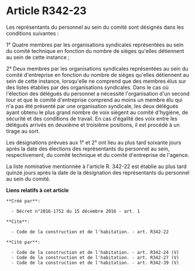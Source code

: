 # Article R342-23

Les représentants du personnel au sein du comité sont désignés dans les conditions suivantes : 

1° Quatre membres par les organisations syndicales représentées au sein du comité technique en fonction du nombre de sièges
qu'elles détiennent au sein de cette instance ; 

2° Deux membres par les organisations syndicales représentées au sein du comité d'entreprise en fonction du nombre de sièges
qu'elles détiennent au sein de cette instance, lorsqu'elle ne comprend que des membres élus sur des listes établies par des
organisations syndicales. Dans le cas où l'élection des délégués du personnel a nécessité l'organisation d'un second tour et
que le comité d'entreprise comprend au moins un membre élu qui n'a pas été présenté par une organisation syndicale, les deux
délégués ayant obtenu le plus grand nombre de voix siègent au comité d'hygiène, de sécurité et des conditions de travail. En
cas d'égalité des voix entre les délégués arrivés en deuxième et troisième positions, il est procédé à un tirage au sort. 

Les désignations prévues aux 1° et 2° ont lieu au plus tard soixante jours après la date des élections des représentants du
personnel au sein, respectivement, du comité technique et du comité d'entreprise de l'agence. 

La liste nominative mentionnée à l'article R. 342-22 est établie au plus tard quinze jours après la date de la désignation
des représentants du personnel au sein du comité.

**Liens relatifs à cet article**

	**Créé par**:

	  - Décret n°2016-1752 du 15 décembre 2016 - art. 1

	**Cite**:

	  - Code de la construction et de l'habitation. - art. R342-22

	**Cité par**:

	  - Code de la construction et de l'habitation. - art. R342-24 (V)
	  - Code de la construction et de l'habitation. - art. R342-27 (V)
	  - Code de la construction et de l'habitation. - art. R342-39 (V)
